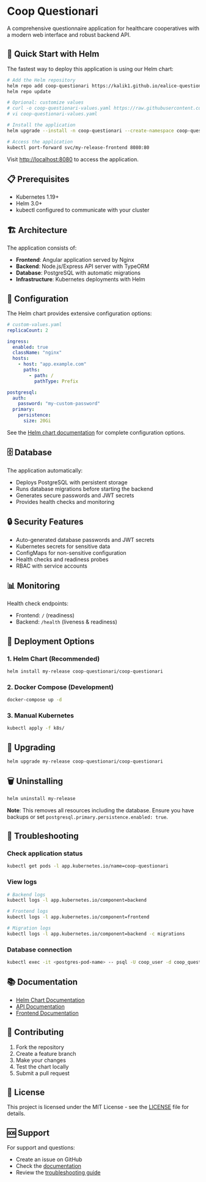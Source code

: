 # Coop Questionari

A comprehensive questionnaire application for healthcare cooperatives with a modern web interface and robust backend API.

## 🚀 Quick Start with Helm

The fastest way to deploy this application is using our Helm chart:

```bash
# Add the Helm repository
helm repo add coop-questionari https://kalik1.github.io/ealice-questionari
helm repo update

# Oprional: customize values
# curl -o coop-questionari-values.yaml https://raw.githubusercontent.com/kalik1/ealice-questionari/refs/heads/main/helm/values.yaml
# vi coop-questionari-values.yaml

# Install the application
helm upgrade --install -n coop-questionari --create-namespace coop-questionari coop-questionari/coop-questionari # -f coop-questionari-values.yaml

# Access the application
kubectl port-forward svc/my-release-frontend 8080:80


```

Visit [http://localhost:8080](http://localhost:8080) to access the application.

## 📋 Prerequisites

- Kubernetes 1.19+
- Helm 3.0+
- kubectl configured to communicate with your cluster

## 🏗️ Architecture

The application consists of:

- **Frontend**: Angular application served by Nginx
- **Backend**: Node.js/Express API server with TypeORM
- **Database**: PostgreSQL with automatic migrations
- **Infrastructure**: Kubernetes deployments with Helm

## 🔧 Configuration

The Helm chart provides extensive configuration options:

```yaml
# custom-values.yaml
replicaCount: 2

ingress:
  enabled: true
  className: "nginx"
  hosts:
    - host: "app.example.com"
      paths:
        - path: /
          pathType: Prefix

postgresql:
  auth:
    password: "my-custom-password"
  primary:
    persistence:
      size: 20Gi
```

See the [Helm chart documentation](helm/README.md) for complete configuration options.

## 🗄️ Database

The application automatically:
- Deploys PostgreSQL with persistent storage
- Runs database migrations before starting the backend
- Generates secure passwords and JWT secrets
- Provides health checks and monitoring

## 🔒 Security Features

- Auto-generated database passwords and JWT secrets
- Kubernetes secrets for sensitive data
- ConfigMaps for non-sensitive configuration
- Health checks and readiness probes
- RBAC with service accounts

## 📊 Monitoring

Health check endpoints:
- Frontend: `/` (readiness)
- Backend: `/health` (liveness & readiness)

## 🚀 Deployment Options

### 1. Helm Chart (Recommended)
```bash
helm install my-release coop-questionari/coop-questionari
```

### 2. Docker Compose (Development)
```bash
docker-compose up -d
```

### 3. Manual Kubernetes
```bash
kubectl apply -f k8s/
```

## 🔄 Upgrading

```bash
helm upgrade my-release coop-questionari/coop-questionari
```

## 🗑️ Uninstalling

```bash
helm uninstall my-release
```

**Note**: This removes all resources including the database. Ensure you have backups or set `postgresql.primary.persistence.enabled: true`.

## 🐛 Troubleshooting

### Check application status
```bash
kubectl get pods -l app.kubernetes.io/name=coop-questionari
```

### View logs
```bash
# Backend logs
kubectl logs -l app.kubernetes.io/component=backend

# Frontend logs
kubectl logs -l app.kubernetes.io/component=frontend

# Migration logs
kubectl logs -l app.kubernetes.io/component=backend -c migrations
```

### Database connection
```bash
kubectl exec -it <postgres-pod-name> -- psql -U coop_user -d coop_questionari
```

## 📚 Documentation

- [Helm Chart Documentation](helm/README.md)
- [API Documentation](backend/README.md)
- [Frontend Documentation](frontend/README.md)

## 🤝 Contributing

1. Fork the repository
2. Create a feature branch
3. Make your changes
4. Test the chart locally
5. Submit a pull request

## 📄 License

This project is licensed under the MIT License - see the [LICENSE](LICENSE) file for details.

## 🆘 Support

For support and questions:
- Create an issue on GitHub
- Check the [documentation](helm/README.md)
- Review the [troubleshooting guide](helm/README.md#troubleshooting)
